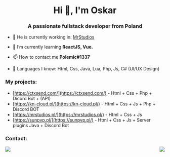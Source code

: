 <h1 align="center">Hi 👋, I'm Oskar</h1>
<h3 align="center">A passionate fullstack developer from Poland</h3>

- 🔭 He is currently working in: [MrStudios](https://mrstudios.pl)

- 🌱 I’m currently learning **ReactJS, Vue.**

- 📫 How to contact me **Polemic#1337**

- 🏴󠁧󠁢󠁥󠁮󠁧󠁿 Languages I know: Html, Css, Java, Lua, Php, Js, C# (UI/UX Design)

### My projects:
- [https://ctxsend.com/](https://ctxsend.com/) - Html + Css + Php + Dicord Bot + (API)
- [https://kn-cloud.pl/](https://kn-cloud.pl/) - Html + Css + Js + Php + Discord BOT
- [https://mrstudios.pl/](https://mrstudios.pl/) - Html + Css + Js
- [https://sunpvp.pl/](https://sunpvp.pl/) - Html + Css + Js + Server plugins Java + Discord Bot

### Contact:
<a href="https://discord.gg/C8dF6zkYff" align="left">
  <img src="https://discord.c99.nl/widget/theme-4/964938729724715008.png" align="right">
  <img src="https://discord.com/api/guilds/908864960698921000/widget.png?style=banner2"></a>
</a>
